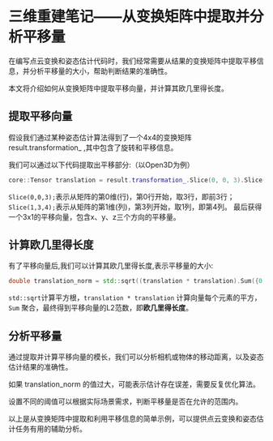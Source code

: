 # 三维重建笔记——从变换矩阵中提取并分析平移量

在编写点云变换和姿态估计代码时，我们经常需要从结果的变换矩阵中提取平移信息，并分析平移量的大小，帮助判断结果的准确性。

本文将介绍如何从变换矩阵中提取平移向量，并计算其欧几里得长度。

## 提取平移向量
假设我们通过某种姿态估计算法得到了一个4x4的变换矩阵 result.transformation_ ,其中包含了旋转和平移信息。

我们可以通过以下代码提取出平移部分:（以Open3D为例）

```c++
core::Tensor translation = result.transformation_.Slice(0, 0, 3).Slice(1, 3, 4);
```

`Slice(0,0,3);`表示从矩阵的第0维(行)，第0行开始，取3行，即前3行；`Slice(1,3,4);`表示从矩阵的第1维(列)，第3列开始，取1列，即第4列。
最后获得一个3x1的平移向量，包含x、y、z三个方向的平移量。

## 计算欧几里得长度

有了平移向量后,我们可以计算其欧几里得长度,表示平移量的大小:

```c++
double translation_norm = std::sqrt((translation * translation).Sum({0, 1}).Item<double>());
```

`std::sqrt`计算平方根，`translation * translation` 计算向量每个元素的平方，`Sum` 聚合，最终得到平移向量的L2范数，即**欧几里得长度**。

## 分析平移量

通过提取并计算平移向量的模长，我们可以分析相机或物体的移动距离，以及姿态估计结果的准确性。

如果 translation_norm 的值过大，可能表示估计存在误差，需要反复优化算法。

设置不同的阈值可以根据实际场景需求，判断平移量是否在允许的范围内。

以上是从变换矩阵中提取和利用平移信息的简单示例，可以提供点云变换和姿态估计任务有用的辅助分析。